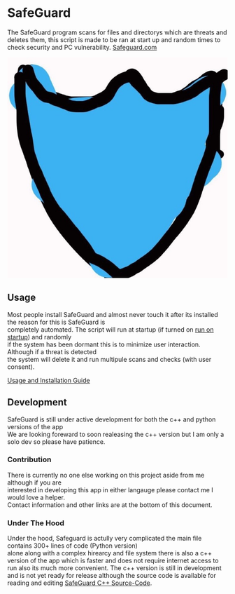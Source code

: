 # SafeGuard
The SafeGuard program scans for files and directorys which are threats and deletes them, this script is 
made to be ran at start up and random times to check security and PC vulnerability. [Safeguard.com](https://itzcozi.github.io/SafeGuard/)

![SafeGuard](.ignore/BluBanner.jpg)

## Usage
Most people install SafeGuard and almost never touch it after its installed the reason for this is SafeGuard is  
completely automated. The script will run at startup (if turned on [run on startup](https://itzcozi.github.io/SafeGuard/data/run-on-startup.html)) and randomly  
if the system has been dormant this is to minimize user interaction. Although if a threat is detected  
the system will delete it and run multipule scans and checks (with user consent).

[Usage and Installation Guide](https://github.com/itzCozi/SafeGuard/wiki/User-Manual)


## Development
SafeGuard is still under active development for both the c++ and python versions of the app  
We are looking foreward to soon realeasing the c++ version but I am only a solo dev so please have patience.


### Contribution 
There is currently no one else working on this project aside from me although if you are  
interested in developing this app in either langauge please contact me I would love a helper.  
Contact information and other links are at the bottom of this document.


### Under The Hood
Under the hood, Safeguard is actully very complicated the main file contains 300+ lines of code (Python version)  
alone along with a complex hirearcy and file system there is also a c++ version of the app which is faster and 
does not require internet access to run also its much more convenient. The c++ version is still in 
development and is not yet ready for release although the source code is available for reading and editing [SafeGuard C++ Source-Code](https://github.com/itzCozi/SafeGuard/tree/main/C%2B%2B%20Version%20(UNFINISHED)).